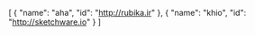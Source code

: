[
  {
    "name": "aha",
    "id": "http://rubika.ir"
  },
  {
    "name": "khio",
    "id": "http://sketchware.io"
  }
]
